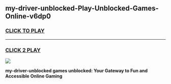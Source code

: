 
## my-driver-unblocked-Play-Unblocked-Games-Online-v6dp0
<h3>
<a href="https://premium76.site?title=my-driver-unblocked&ref=25A">CLICK TO PLAY</a></h3>
<hr>

<h3>
<a href="https://premium76.site?title=my-driver-unblocked&ref=25A">CLICK 2 PLAY</a>
  
</h3>

<a href="https://premium76.site?title=my-driver-unblocked&ref=25A"><img src="https://clearcache.store/games.png"></a>


**my-driver-unblocked games unblocked: Your Gateway to Fun and Accessible Online Gaming**
